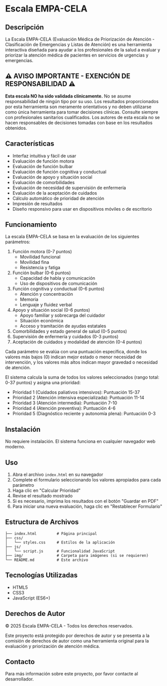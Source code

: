 # Escala EMPA-CELA

## Descripción
La Escala EMPA-CELA (Evaluación Médica de Priorización de Atención - Clasificación de Emergencias y Listas de Atención) es una herramienta interactiva diseñada para ayudar a los profesionales de la salud a evaluar y priorizar la atención médica de pacientes en servicios de urgencias y emergencias.

## ⚠️ AVISO IMPORTANTE - EXENCIÓN DE RESPONSABILIDAD ⚠️
**Esta escala NO ha sido validada clínicamente.** No se asume responsabilidad de ningún tipo por su uso. Los resultados proporcionados por esta herramienta son meramente orientativos y no deben utilizarse como única herramienta para tomar decisiones clínicas. Consulte siempre con profesionales sanitarios cualificados. Los autores de esta escala no se hacen responsables de decisiones tomadas con base en los resultados obtenidos.

## Características
- Interfaz intuitiva y fácil de usar
- Evaluación de función motora 
- Evaluación de función bulbar
- Evaluación de función cognitiva y conductual
- Evaluación de apoyo y situación social
- Evaluación de comorbilidades
- Evaluación de necesidad de supervisión de enfermería
- Evaluación de la aceptación de cuidados
- Cálculo automático de prioridad de atención
- Impresión de resultados
- Diseño responsivo para usar en dispositivos móviles o de escritorio

## Funcionamiento
La escala EMPA-CELA se basa en la evaluación de los siguientes parámetros:
1. Función motora (0-7 puntos)
   - Movilidad funcional
   - Movilidad fina
   - Resistencia y fatiga
2. Función bulbar (0-6 puntos) 
   - Capacidad de habla y comunicación
   - Uso de dispositivos de comunicación
3. Función cognitiva y conductual (0-6 puntos)
   - Atención y concentración
   - Memoria
   - Lenguaje y fluidez verbal
4. Apoyo y situación social (0-6 puntos)
   - Apoyo familiar y sobrecarga del cuidador
   - Situación económica
   - Acceso y tramitación de ayudas estatales
5. Comorbilidades y estado general de salud (0-5 puntos)
6. Supervisión de enfermería y cuidados (0-3 puntos)
7. Aceptación de cuidados y modalidad de atención (0-4 puntos)

Cada parámetro se evalúa con una puntuación específica, donde los valores más bajos (0) indican mejor estado o menor necesidad de intervención, y los valores más altos indican mayor gravedad o necesidad de atención.

El sistema calcula la suma de todos los valores seleccionados (rango total: 0-37 puntos) y asigna una prioridad:
- Prioridad 1 (Cuidados paliativos intensivos): Puntuación 15-37
- Prioridad 2 (Atención intensiva especializada): Puntuación 11-14
- Prioridad 3 (Atención intermedia): Puntuación 7-10
- Prioridad 4 (Atención preventiva): Puntuación 4-6
- Prioridad 5 (Diagnóstico reciente y autonomía plena): Puntuación 0-3

## Instalación
No requiere instalación. El sistema funciona en cualquier navegador web moderno.

## Uso
1. Abra el archivo `index.html` en su navegador
2. Complete el formulario seleccionando los valores apropiados para cada parámetro
3. Haga clic en "Calcular Prioridad"
4. Revise el resultado mostrado
5. Si es necesario, imprima los resultados con el botón "Guardar en PDF"
6. Para iniciar una nueva evaluación, haga clic en "Restablecer Formulario"

## Estructura de Archivos
```
├── index.html         # Página principal
├── css/              
│   └── styles.css     # Estilos de la aplicación
├── js/               
│   └── script.js      # Funcionalidad JavaScript
├── img/               # Carpeta para imágenes (si se requieren)
└── README.md          # Este archivo
```

## Tecnologías Utilizadas
- HTML5
- CSS3
- JavaScript (ES6+)

## Derechos de Autor
© 2025 Escala EMPA-CELA - Todos los derechos reservados.

Este proyecto está protegido por derechos de autor y se presenta a la comisión de derechos de autor como una herramienta original para la evaluación y priorización de atención médica.

## Contacto
Para más información sobre este proyecto, por favor contacte al desarrollador. 